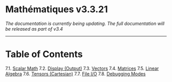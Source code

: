 

# Mathématiques v3.3.21

_The documentation is currently being updating.  The full documentation will be released as part of v3.4_

----

# Table of Contents

7.1. [Scalar Math](scalar.md)
7.2. [Display (Output)](display.md)
7.3. [Vectors](vector.md)
7.4. [Matrices](matrix.md)
7.5. [Linear Algebra](linear-algebra.md)
7.6. [Tensors (Cartesian)](tensor.md)
7.7. [File I/O](file-io.md)
7.8. [Debugging Modes](debug.md)
